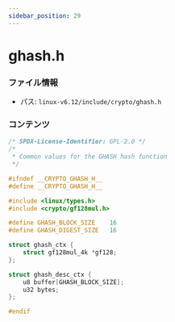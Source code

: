 ```yaml
---
sidebar_position: 29
---
```

# ghash.h

### ファイル情報

- パス: `linux-v6.12/include/crypto/ghash.h`

### コンテンツ

```h
/* SPDX-License-Identifier: GPL-2.0 */
/*
 * Common values for the GHASH hash function
 */

#ifndef __CRYPTO_GHASH_H__
#define __CRYPTO_GHASH_H__

#include <linux/types.h>
#include <crypto/gf128mul.h>

#define GHASH_BLOCK_SIZE	16
#define GHASH_DIGEST_SIZE	16

struct ghash_ctx {
	struct gf128mul_4k *gf128;
};

struct ghash_desc_ctx {
	u8 buffer[GHASH_BLOCK_SIZE];
	u32 bytes;
};

#endif

```
